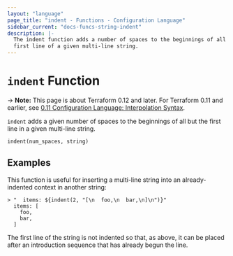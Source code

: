 ```yaml
---
layout: "language"
page_title: "indent - Functions - Configuration Language"
sidebar_current: "docs-funcs-string-indent"
description: |-
  The indent function adds a number of spaces to the beginnings of all but the
  first line of a given multi-line string.
---
```


# `indent` Function

-> **Note:** This page is about Terraform 0.12 and later. For Terraform 0.11 and
earlier, see
[0.11 Configuration Language: Interpolation Syntax](../../configuration-0-11/interpolation.html).

`indent` adds a given number of spaces to the beginnings of all but the first
line in a given multi-line string.

```hcl
indent(num_spaces, string)
```

## Examples

This function is useful for inserting a multi-line string into an
already-indented context in another string:

```
> "  items: ${indent(2, "[\n  foo,\n  bar,\n]\n")}"
  items: [
    foo,
    bar,
  ]
```

The first line of the string is not indented so that, as above, it can be
placed after an introduction sequence that has already begun the line.
